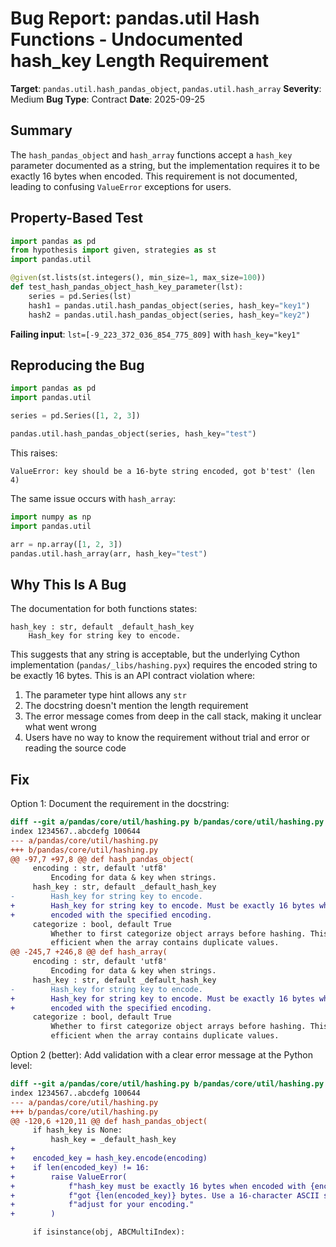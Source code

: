 # Bug Report: pandas.util Hash Functions - Undocumented hash_key Length Requirement

**Target**: `pandas.util.hash_pandas_object`, `pandas.util.hash_array`
**Severity**: Medium
**Bug Type**: Contract
**Date**: 2025-09-25

## Summary

The `hash_pandas_object` and `hash_array` functions accept a `hash_key` parameter documented as a string, but the implementation requires it to be exactly 16 bytes when encoded. This requirement is not documented, leading to confusing `ValueError` exceptions for users.

## Property-Based Test

```python
import pandas as pd
from hypothesis import given, strategies as st
import pandas.util

@given(st.lists(st.integers(), min_size=1, max_size=100))
def test_hash_pandas_object_hash_key_parameter(lst):
    series = pd.Series(lst)
    hash1 = pandas.util.hash_pandas_object(series, hash_key="key1")
    hash2 = pandas.util.hash_pandas_object(series, hash_key="key2")
```

**Failing input**: `lst=[-9_223_372_036_854_775_809]` with `hash_key="key1"`

## Reproducing the Bug

```python
import pandas as pd
import pandas.util

series = pd.Series([1, 2, 3])

pandas.util.hash_pandas_object(series, hash_key="test")
```

This raises:
```
ValueError: key should be a 16-byte string encoded, got b'test' (len 4)
```

The same issue occurs with `hash_array`:

```python
import numpy as np
import pandas.util

arr = np.array([1, 2, 3])
pandas.util.hash_array(arr, hash_key="test")
```

## Why This Is A Bug

The documentation for both functions states:

```
hash_key : str, default _default_hash_key
    Hash_key for string key to encode.
```

This suggests that any string is acceptable, but the underlying Cython implementation (`pandas/_libs/hashing.pyx`) requires the encoded string to be exactly 16 bytes. This is an API contract violation where:

1. The parameter type hint allows any `str`
2. The docstring doesn't mention the length requirement
3. The error message comes from deep in the call stack, making it unclear what went wrong
4. Users have no way to know the requirement without trial and error or reading the source code

## Fix

Option 1: Document the requirement in the docstring:

```diff
diff --git a/pandas/core/util/hashing.py b/pandas/core/util/hashing.py
index 1234567..abcdefg 100644
--- a/pandas/core/util/hashing.py
+++ b/pandas/core/util/hashing.py
@@ -97,7 +97,8 @@ def hash_pandas_object(
     encoding : str, default 'utf8'
         Encoding for data & key when strings.
     hash_key : str, default _default_hash_key
-        Hash_key for string key to encode.
+        Hash_key for string key to encode. Must be exactly 16 bytes when
+        encoded with the specified encoding.
     categorize : bool, default True
         Whether to first categorize object arrays before hashing. This is more
         efficient when the array contains duplicate values.
@@ -245,7 +246,8 @@ def hash_array(
     encoding : str, default 'utf8'
         Encoding for data & key when strings.
     hash_key : str, default _default_hash_key
-        Hash_key for string key to encode.
+        Hash_key for string key to encode. Must be exactly 16 bytes when
+        encoded with the specified encoding.
     categorize : bool, default True
         Whether to first categorize object arrays before hashing. This is more
         efficient when the array contains duplicate values.
```

Option 2 (better): Add validation with a clear error message at the Python level:

```diff
diff --git a/pandas/core/util/hashing.py b/pandas/core/util/hashing.py
index 1234567..abcdefg 100644
--- a/pandas/core/util/hashing.py
+++ b/pandas/core/util/hashing.py
@@ -120,6 +120,11 @@ def hash_pandas_object(
     if hash_key is None:
         hash_key = _default_hash_key
+
+    encoded_key = hash_key.encode(encoding)
+    if len(encoded_key) != 16:
+        raise ValueError(
+            f"hash_key must be exactly 16 bytes when encoded with {encoding}, "
+            f"got {len(encoded_key)} bytes. Use a 16-character ASCII string or "
+            f"adjust for your encoding."
+        )

     if isinstance(obj, ABCMultiIndex):
```